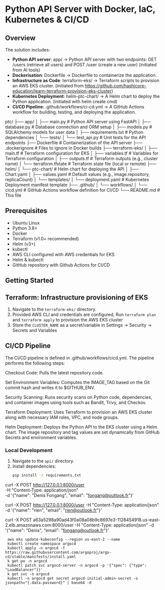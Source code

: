 # Python API Server with Docker, IaC, Kubernetes & CI/CD

## Overview
The solution includes:

- **Python API server**: app/ -> Python API server with two endpoints: GET /users (retrieve all users) and POST /user (create a new user) (initiated from AI tools)
- **Dockerisation**: Dockerfile -> Dockerfile to containerize the application. 
- **Infrastructure as Code**: terraform-eks/ -> Terraform scripts to provision an AWS EKS cluster. (initiated from https://github.com/hashicorp-education/learn-terraform-provision-eks-cluster)
- **Kubernetes Deployment**: helm-ptc-chart/ -> A Helm chart to deploy the Python application. (initiated with helm create cmd)
- **CI/CD Pipeline**: .github/workflows/ci-cd.yml -> A GitHub Actions workflow for building, testing, and deploying the application.

ptc/
├── app/
│   ├── main.py              # Python API server using FastAPI
│   ├── database.py          # Database connection and ORM setup
│   ├── models.py            # SQLAlchemy models for user data
│   ├── requirements.txt     # Python dependencies
│   └── tests/
│       └── test_api.py      # Unit tests for the API endpoints
├── Dockerfile               # Containerization of the API server
├── .dockerignore           # Files to ignore in Docker builds
├── terraform-eks/
│   ├── main.tf              # Terraform configuration for EKS
│   ├── variables.tf         # Variables for Terraform configuration
│   ├── outputs.tf           # Terraform outputs (e.g., cluster name)
│   └── terraform.tfstate    # Terraform state file (local or remote)
├── helm/
│   └── ptc-chart/           # Helm chart for deploying the API
│       ├── Chart.yaml
│       ├── values.yaml      # Default values (e.g., image.repository, replicaCount)
│       └── templates/
│           └── deployment.yaml  # Kubernetes Deployment manifest template
├── .github/
│   └── workflows/
│       └── cicd.yml         # GitHub Actions workflow definition for CI/CD
└── README.md                # This file

## Prerequisites
- Ubuntu Linux
- Python 3.8+
- Docker
- Terraform (v1.0+ recommended)
- Helm (v3+)
- kubectl
- AWS CLI configured with AWS credentials for EKS
- Helm & kubectl
- GitHub repository with Github Actions for CI/CD

## Getting Started

## Terraform: Infrastructure provisioning of EKS

1. Navigate to the `terraform-eks/` directory.
2. Provided AWS CLI and credentials are configured, Run ```terraform plan``` and ```terraform apply``` to provision the AWS EKS cluster
3. Store the ```CLUSTER_NAME``` as a secret/variable in Settings -> Security -> Secrets and Variables

## CI/CD Pipeline

The CI/CD pipeline is defined in .github/workflows/cicd.yml. The pipeline performs the following steps:

Checkout Code:
Pulls the latest repository code.

Set Environment Variables:
Computes the IMAGE_TAG based on the Git commit hash and writes it to $GITHUB_ENV.

Security Scanning:
Runs security scans on Python code, dependencies, and container images using tools such as Bandit, Trivy, and Checkov.

Terraform Deployment:
Uses Terraform to provision an AWS EKS cluster along with necessary IAM roles, VPC, and node groups.

Helm Deployment:
Deploys the Python API to the EKS cluster using a Helm chart. The image repository and tag values are set dynamically from GitHub Secrets and environment variables.



### Local Development
1. Navigate to the `api/` directory.
2. Install dependencies:
   ```bash
   pip install -r requirements.txt


curl -X POST http://127.0.0.1:8000/user \
     -H "Content-Type: application/json" \
     -d '{"name": "Denis Fongang", "email": "fongang@outlook.fr"}'

curl -X POST http://127.0.0.1:8000/user -H "Content-Type: application/json" -d '{"name": "rien", "email": "rien@outlook.fr"}'

curl -X POST a63a5298a90ad43f0a08a08b9c8697e3-1128454918.us-east-2.elb.amazonaws.com:8000/user -H "Content-Type: application/json" -d '{"name": "Denis", "email": "fongang@outlook.fr"}'

     aws eks update-kubeconfig --region us-east-2 --name 
     kubectl create namespace argocd
     kubectl apply -n argocd -f https://raw.githubusercontent.com/argoproj/argo-cd/stable/manifests/install.yaml
     k get po -n argocd
     kubectl patch svc argocd-server -n argocd -p '{"spec": {"type": "LoadBalancer"}}'
     k get svc -n argocd
     kubectl -n argocd get secret argocd-initial-admin-secret -o jsonpath="{.data.password}" | base64 -d
     